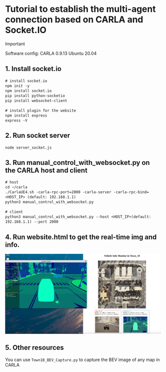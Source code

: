 # Tutorial to establish the multi-agent connection based on CARLA and Socket.IO

> [!IMPORTANT]
> Software config: CARLA 0.9.13 Ubuntu 20.04


## 1. Install socket.io
```
# install socket.io 
npm init -y
npm install socket.io
pip install python-socketio
pip install websocket-client

# install plugin for the website
npm install express
express -V
```

## 2. Run socket server
```
node server_socket.js
```

## 3. Run manual_control_with_websocket.py on the CARLA host and client
```
# host
cd ~/carla
./CarlaUE4.sh -carla-rpc-port=2000 -carla-server -carla-rpc-bind=<HOST_IP> (default: 192.168.1.1)
python3 manual_control_with_websocket.py

# client
python3 manual_control_with_websocket.py --host <HOST_IP>(default: 192.168.1.1) --port 2000

```

## 4. Run website.html to get the real-time img and info.
![website](../img/website_multiagent.png)


## 5. Other resources
You can use ```Town10_BEV_Capture.py``` to capture the BEV image of any map in CARLA
